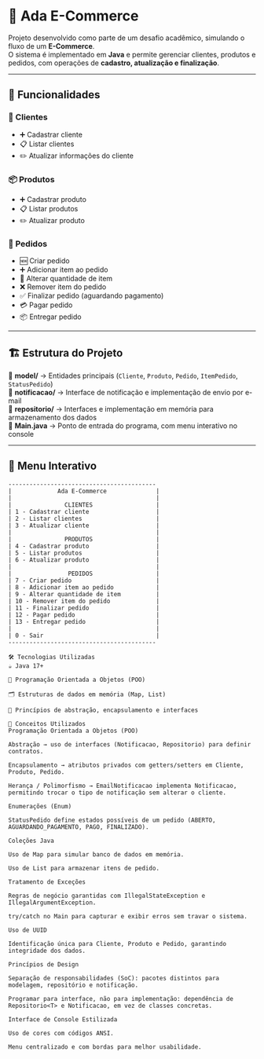 # 🛒 Ada E-Commerce

Projeto desenvolvido como parte de um desafio acadêmico, simulando o fluxo de um **E-Commerce**.  
O sistema é implementado em **Java** e permite gerenciar clientes, produtos e pedidos, com operações de **cadastro, atualização e finalização**.

---

## 📌 Funcionalidades

### 👤 Clientes
- ➕ Cadastrar cliente  
- 📋 Listar clientes  
- ✏️ Atualizar informações do cliente  

### 📦 Produtos
- ➕ Cadastrar produto  
- 📋 Listar produtos  
- ✏️ Atualizar produto  

### 🧾 Pedidos
- 🆕 Criar pedido  
- ➕ Adicionar item ao pedido  
- 🔄 Alterar quantidade de item  
- ❌ Remover item do pedido  
- ✅ Finalizar pedido (aguardando pagamento)  
- 💳 Pagar pedido  
- 📦 Entregar pedido  

---

## 🏗️ Estrutura do Projeto

📂 **model/** → Entidades principais (`Cliente`, `Produto`, `Pedido`, `ItemPedido`, `StatusPedido`)  
📂 **notificacao/** → Interface de notificação e implementação de envio por e-mail  
📂 **repositorio/** → Interfaces e implementação em memória para armazenamento dos dados  
📄 **Main.java** → Ponto de entrada do programa, com menu interativo no console  

---

## 🎨 Menu Interativo

```text
------------------------------------------
|             Ada E-Commerce              |
|                                         |
|               CLIENTES                  |
| 1 - Cadastrar cliente                   |
| 2 - Listar clientes                     |
| 3 - Atualizar cliente                   |
|                                         |
|               PRODUTOS                  |
| 4 - Cadastrar produto                   |
| 5 - Listar produtos                     |
| 6 - Atualizar produto                   |
|                                         |
|                PEDIDOS                  |
| 7 - Criar pedido                        |
| 8 - Adicionar item ao pedido            |
| 9 - Alterar quantidade de item          |
| 10 - Remover item do pedido             |
| 11 - Finalizar pedido                   |
| 12 - Pagar pedido                       |
| 13 - Entregar pedido                    |
|                                         |
| 0 - Sair                                |
------------------------------------------

🛠️ Tecnologias Utilizadas
☕ Java 17+

🔑 Programação Orientada a Objetos (POO)

🗂️ Estruturas de dados em memória (Map, List)

🧩 Princípios de abstração, encapsulamento e interfaces

🔑 Conceitos Utilizados
Programação Orientada a Objetos (POO)

Abstração → uso de interfaces (Notificacao, Repositorio) para definir contratos.

Encapsulamento → atributos privados com getters/setters em Cliente, Produto, Pedido.

Herança / Polimorfismo → EmailNotificacao implementa Notificacao, permitindo trocar o tipo de notificação sem alterar o cliente.

Enumerações (Enum)

StatusPedido define estados possíveis de um pedido (ABERTO, AGUARDANDO_PAGAMENTO, PAGO, FINALIZADO).

Coleções Java

Uso de Map para simular banco de dados em memória.

Uso de List para armazenar itens de pedido.

Tratamento de Exceções

Regras de negócio garantidas com IllegalStateException e IllegalArgumentException.

try/catch no Main para capturar e exibir erros sem travar o sistema.

Uso de UUID

Identificação única para Cliente, Produto e Pedido, garantindo integridade dos dados.

Princípios de Design

Separação de responsabilidades (SoC): pacotes distintos para modelagem, repositório e notificação.

Programar para interface, não para implementação: dependência de Repositorio<T> e Notificacao, em vez de classes concretas.

Interface de Console Estilizada

Uso de cores com códigos ANSI.

Menu centralizado e com bordas para melhor usabilidade.

